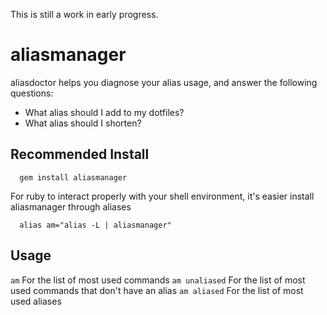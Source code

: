 This is still a work in early progress.

aliasmanager
===

aliasdoctor helps you diagnose your alias usage, and answer the following questions:
- What alias should I add to my dotfiles?
- What alias should I shorten?


Recommended Install
---
```
  gem install aliasmanager
```

For ruby to interact properly with your shell environment, it's easier install aliasmanager through aliases

```
  alias am="alias -L | aliasmanager"
```

Usage
---

`am` For the list of most used commands
`am unaliased` For the list of most used commands that don't have an alias
`am aliased` For the list of most used aliases

